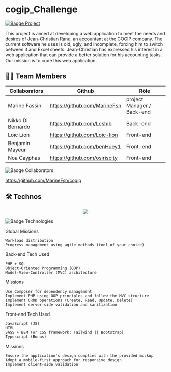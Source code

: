 # cogip_Challenge 


<a href="https://becode.org"><img src="https://img.shields.io/badge/Project-BeCode-blue?style=for-the-badge&logo=appveyor" alt="Badge Project" style="margin-right:10px;">
</a>

This project is aimed at developing a web application to meet the needs and desires of Jean-Christian Ranu, an accountant at the COGIP company. The current software he uses is old, ugly, and incomplete, forcing him to switch between it and Excel sheets. Jean-Christian has expressed his interest in a web application that can provide a better solution for his accounting tasks. Our mission is to code this web application.


## 👨‍💻 Team Members

| Collaborators        | Github                        | Rôle                          | 
| -------------------- | ----------------------------- | ----------------------------- |
| Marine Fassin        | https://github.com/MarineFsn  | project Manager / Back-end    |                   
| Nikko Di Bernardo    | https://github.com/Leshib     | Back-end                      |                
| Loïc Lion            | https://github.com/Loic-lion  | Front-end                     |              
| Benjamin Mayeur      | https://github.com/benHuey1   | Front-end                     |              
| Noa Cayphas          | https://github.com/osiriscity | Front-end                     |            



<img src="https://img.shields.io/badge/Collaborators-5-red?style=for-the-badge&logo=appveyor" alt="Badge Collaborators" style="margin-right:10px;">

https://github.com/MarineFsn/cogip

## 🛠 Technos

<p align="center">
  <a href="https://skillicons.dev">
    <img src="https://skillicons.dev/icons?i=js,html,css,sass,php,git" />
  </a>
</p>
<img src="https://img.shields.io/badge/Technos-HMTL5_/_SCSS_/_CSS3_/_JS_/_PHP_/_Git-green?style=for-the-badge&logo=appveyor" alt="Badge Technologies" style="margin-right:10px;">

Global Missions

    Workload distribution
    Progress management using agile methods (tool of your choice)

Back-end
Tech Used

    PHP + SQL
    Object-Oriented Programming (OOP)
    Model-View-Controller (MVC) architecture

Missions

    Use Composer for dependency management
    Implement PHP using OOP principles and follow the MVC structure
    Implement CRUD operations (Create, Read, Update, Delete)
    Implement server-side validation and sanitization

Front-end
Tech Used

    JavaScript (JS)
    HTML
    SASS + BEM (or CSS framework: Tailwind || Bootstrap)
    Typescript (Bonus)

Missions

    Ensure the application's design complies with the provided mockup
    Adopt a mobile-first approach for responsive design
    Implement client-side validation


